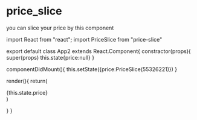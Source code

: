 # price_slice
you can slice your price by this component



import React from "react";
import PriceSlice from "price-slice"

export default class App2 extends React.Component{
constractor(props){
    super(props)
    this.state{price:null}
}

componentDidMount(){
    this.setState({price:PriceSlice(55326221)})
}

render(){
    return(
        <div>
            {this.state.price}
        </div>
    )

}
}
